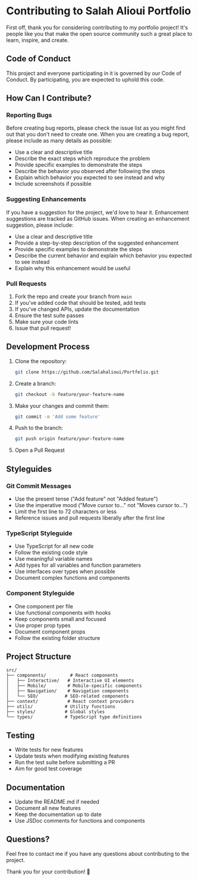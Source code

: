 # Contributing to Salah Alioui Portfolio

First off, thank you for considering contributing to my portfolio project! It's people like you that make the open source community such a great place to learn, inspire, and create.

## Code of Conduct

This project and everyone participating in it is governed by our Code of Conduct. By participating, you are expected to uphold this code.

## How Can I Contribute?

### Reporting Bugs

Before creating bug reports, please check the issue list as you might find out that you don't need to create one. When you are creating a bug report, please include as many details as possible:

* Use a clear and descriptive title
* Describe the exact steps which reproduce the problem
* Provide specific examples to demonstrate the steps
* Describe the behavior you observed after following the steps
* Explain which behavior you expected to see instead and why
* Include screenshots if possible

### Suggesting Enhancements

If you have a suggestion for the project, we'd love to hear it. Enhancement suggestions are tracked as GitHub issues. When creating an enhancement suggestion, please include:

* Use a clear and descriptive title
* Provide a step-by-step description of the suggested enhancement
* Provide specific examples to demonstrate the steps
* Describe the current behavior and explain which behavior you expected to see instead
* Explain why this enhancement would be useful

### Pull Requests

1. Fork the repo and create your branch from `main`
2. If you've added code that should be tested, add tests
3. If you've changed APIs, update the documentation
4. Ensure the test suite passes
5. Make sure your code lints
6. Issue that pull request!

## Development Process

1. Clone the repository:
   ```bash
   git clone https://github.com/Salahalioui/Portfelio.git
   ```

2. Create a branch:
   ```bash
   git checkout -b feature/your-feature-name
   ```

3. Make your changes and commit them:
   ```bash
   git commit -m 'Add some feature'
   ```

4. Push to the branch:
   ```bash
   git push origin feature/your-feature-name
   ```

5. Open a Pull Request

## Styleguides

### Git Commit Messages

* Use the present tense ("Add feature" not "Added feature")
* Use the imperative mood ("Move cursor to..." not "Moves cursor to...")
* Limit the first line to 72 characters or less
* Reference issues and pull requests liberally after the first line

### TypeScript Styleguide

* Use TypeScript for all new code
* Follow the existing code style
* Use meaningful variable names
* Add types for all variables and function parameters
* Use interfaces over types when possible
* Document complex functions and components

### Component Styleguide

* One component per file
* Use functional components with hooks
* Keep components small and focused
* Use proper prop types
* Document component props
* Follow the existing folder structure

## Project Structure

```
src/
├── components/         # React components
│   ├── Interactive/   # Interactive UI elements
│   ├── Mobile/        # Mobile-specific components
│   ├── Navigation/    # Navigation components
│   └── SEO/          # SEO-related components
├── context/           # React context providers
├── utils/            # Utility functions
├── styles/           # Global styles
└── types/            # TypeScript type definitions
```

## Testing

* Write tests for new features
* Update tests when modifying existing features
* Run the test suite before submitting a PR
* Aim for good test coverage

## Documentation

* Update the README.md if needed
* Document all new features
* Keep the documentation up to date
* Use JSDoc comments for functions and components

## Questions?

Feel free to contact me if you have any questions about contributing to the project.

Thank you for your contribution! 🎉
